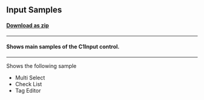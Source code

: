 ## Input Samples
#### [Download as zip](https://downgit.github.io/#/home?url=https://github.com/GrapeCity/ComponentOne-UWP-Samples/tree/master/\C1.UWP.Input\CS\InputSamples)
____
#### Shows main samples of the C1Input control.
____
Shows the following sample

* Multi Select
* Check List
* Tag Editor
